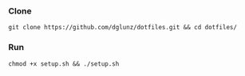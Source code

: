 ### Clone
```Shell
git clone https://github.com/dglunz/dotfiles.git && cd dotfiles/
```

### Run
```Shell
chmod +x setup.sh && ./setup.sh
```
